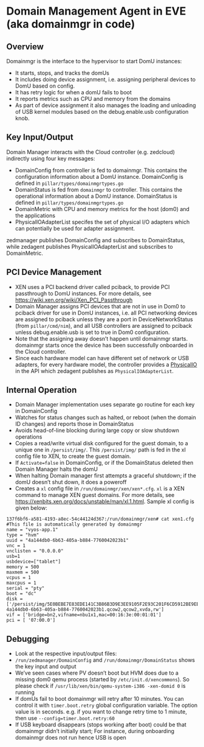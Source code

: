 # Domain Management Agent in EVE (aka domainmgr in code)

## Overview

Domainmgr is the interface to the hypervisor to start DomU instances:

- It starts, stops, and tracks the domUs
- It includes doing device assignment, i.e. assigning peripheral devices to DomU based on config.
- It has retry logic for when a domU fails to boot
- It reports metrics such as CPU and memory from the domains
- As part of device assignment it also manages the loading and unloading of USB kernel modules based on the debug.enable.usb configuration knob.

## Key Input/Output

Domain Manager interacts with the Cloud controller (e.g. zedcloud) indirectly using four key messages:

- DomainConfig from controller is fed to domainmgr. This contains the configuration information about a DomU instance. DomainConfig is defined in `pillar/types/domainmgrtypes.go`
- DomainStatus is fed from `domainmgr` to controller. This contains the operational information about a DomU instance. DomainStatus is defined in `pillar/types/domainmgrtypes.go`
- DomainMetric with CPU and memory metrics for the host (dom0) and the applications
- PhysicalIOAdapterList specifes the set of physical I/O adapters which can potentially be used for adapter assignment.

zedmanager publishes DomainConfig and subscribes to DomainStatus, while zedagent publishes PhysicalIOAdapterList and subscribes to DomainMetric.

## PCI Device Management

- XEN uses a PCI backend driver called pciback, to provide PCI passthrough to DomU instances. For more details, see <https://wiki.xen.org/wiki/Xen_PCI_Passthrough>
- Domain Manager assigns PCI devices that are not in use in Dom0 to pciback driver for use in DomU instances, i.e. all PCI networking devices are assigned to pciback unless they are a port in DeviceNetworkStatus (from `pillar/cmd/nim`), and all USB controllers are assigned to pciback unless debug.enable.usb is set to true in Dom0 configuration.
- Note that the assigning away doesn’t happen until domainmgr starts. domainmgr starts once the device has been successfully onboarded in the Cloud controller.
- Since each hardware model can have different set of network or USB adapters, for every hardware model, the controller provides a [PhysicalIO](https://github.com/lf-edge/eve-api/tree/main/proto/config/devmodel.proto) in the API which zedagent publishes as `PhysicalIOAdapterList`.

## Internal Operation

- Domain Manager implementation uses separate go routine for each key in DomainConfig
- Watches for status changes such as halted, or reboot (when the domain ID changes) and reports those in DomainStatus
- Avoids head-of-line blocking during large copy or slow shutdown operations
- Copies a read/write virtual disk configured for the guest domain, to a unique one in `/persist/img/`. This `/persist/img/` path is fed in the xl config file to XEN, to create the guest domain.
- If `Activate=false` in DomainConfig, or if the DomainStatus deleted then Domain Manager halts the domU
- When halting Domain manager first attempts a graceful shutdown; if the domU doesn’t shut down, it does a poweroff
- Creates a `xl` config file in `/run/domainmgr/xen/xen*.cfg`. `xl` is a XEN command to manage XEN guest domains. For more details, see <https://xenbits.xen.org/docs/unstable/man/xl.1.html>. Sample xl config is given below:

```shellsession
137f6bf6-a581-4193-a8ec-54c44124d367:/run/domainmgr/xen# cat xen1.cfg
#This file is automatically generated by domainmgr
name = "vyos-app.1"
type = "hvm"
uuid = "4a144db0-6b63-405a-b884-7760042023b1"
vnc = 1
vnclisten = "0.0.0.0"
usb=1
usbdevice=["tablet"]
memory = 500
maxmem = 500
vcpus = 1
maxcpus = 1
serial = "pty"
boot = "dc"
disk = ['/persist/img/5E0BEBE7E83EDE141C3B86B3D9E3EE9105F2E93C201F6CD5912BE9EBC965F19B-4a144db0-6b63-405a-b884-7760042023b1.qcow2,qcow2,xvda,rw']
vif = ['bridge=bn2,vifname=nbu1x1,mac=00:16:3e:00:01:01']
pci = [ '07:00.0']
```

## Debugging

- Look at the respective input/output files:
- `/run/zedmanager/DomainConfig` and `/run/domainmgr/DomainStatus` shows the key input and output
- We’ve seen cases where PV doesn’t boot but HVM does due to a missing dom0 qemu process (started by `/etc/init.d/xencommons`). So please check if `/usr/lib/xen/bin/qemu-system-i386 -xen-domid 0` is running
- If domUs fail to boot domainmgr will retry after 10  minutes. You can control it with `timer.boot.retry` global configuration variable. The option value is in seconds. e.g. if you want to change retry time to 1 minute, then use `--config=timer.boot.retry:60`
- If USB keyboard disappears (stops working after boot) could be that domainmgr didn’t initially start; For instance, during onboarding domainmgr does not run hence USB is open
